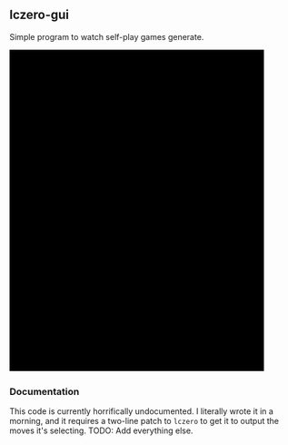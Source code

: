 ## lczero-gui

Simple program to watch self-play games generate.

![lczero-gui demo](/docs/demo1.gif?raw=true "lczero-gui demo")

### Documentation

This code is currently horrifically undocumented.
I literally wrote it in a morning, and it requires a two-line patch to `lczero` to get it to output the moves it's selecting.
TODO: Add everything else.

